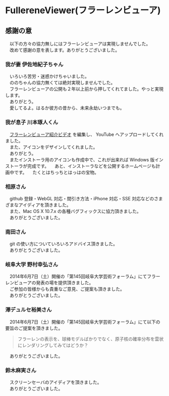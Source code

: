 # FullereneViewer(フラーレンビューア)
## 感謝の意
　以下の方々の協力無しにはフラーレンビューアは実現しませんでした。  
　改めて感謝の意を表します。ありがとうございました。

### 我が妻 伊佐地紀子ちゃん
　いろいろ苦労・迷惑かけちゃいました。  
　ののちゃんの協力無くては絶対実現しませんでした。  
　フラーレンビューアの公開も２年以上前から押してくれてました。やっと実現します。  
　ありがとう。  
　愛してるよ。はるか彼方の昔から、未来永劫いつまでも。

### 我が息子 川本琢人くん
　[フラーレンビューア紹介ビデオ](https://www.youtube.com/watch?v=J_qkGaMuqyE) を編集し、 YouTube へアップロードしてくれました。  
　また、アイコンをデザインしてくれました。  
　ありがとう。  
　またインストーラ用のアイコンも作成中で、これが出来れば Windows 版インストーラが完成です。
　あと、インストーラなどを公開するホームページも計画中です。
　たくとはちっちとはっはの宝物。

### 相原さん
　github 登録・WebGL 対応・間引き方法・iPhone 対応・SSE 対応などのさまざまなアイディアを頂きました。  
　また、Mac OS X 10.7.x の各種バグフィックスに協力頂きました。  
　ありがとうございました。

### 南田さん
　git の使い方についていろいろアドバイス頂きました。  
　ありがとうございました。

### 岐阜大学 野村幸弘さん
　2014年6月7日（土）開催の「第145回岐阜大学芸術フォーラム」にてフラーレンビューアの発表の場を提供頂きました。  
　ご参加の皆様からも貴重なご意見、ご提案も頂きました。  
　ありがとうございました。

### 澤デュルセ裕美さん
　2014年6月7日（土）開催の「第145回岐阜大学芸術フォーラム」にて以下の要旨のご提案を頂きました。
> フラーレンの表示を、球棒モデルばかりでなく、原子核の確率分布を雲状にレンダリングしてみてはどうか？

　ありがとうございました。

### 鈴木麻実さん
　スクリーンセーバのアイディアを頂きました。  
　ありがとうございました。
